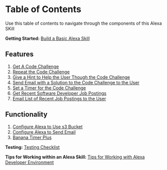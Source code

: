 # Table of Contents

Use this table of contents to navigate through the components of this Alexa SKill

**Getting Started:**
[Build a Basic Alexa Skill](./Basic-Alexa-Skill.md)

## Features

1. [Get A Code Challenge](./Feature-Get-Code-Challange.md)
2. [Repeat the Code Challenge](./Feature-Repeat-Code-Challenge.md)
3. [Give a Hint to Help the User Though the Code Challenge](./Feature-Give-Code-Challenge-Hint.md)
4. [Send Email with a Solution to the Code Challenge to the User](./Feature-Email-Code-Challenge-Solution.md)
5. [Set a Timer for the Code Challenge](./Feature-Timer.md)
6. [Get Recent Software Developer Job Postings](./Configure-API-for-Jobs.md)
7. [Email List of Recent Job Postings to the User](./Feature-Email-Jobs-Report)

## Functionality

1. [Configure Alexa to Use s3 Bucket](./Configure-Alexa-to-Use-s3-Bucket.md)
2. [Configure Alexa to Send Email](./Configure-Alexa-to-Email-User.md)
3. [Banana Timer Plus](./TimerTutorial.md)

**Testing:**
[Testing Checklist](./Testing-checklist.md)

**Tips for Working within an Alexa Skill:**
[Tips for Working with Alexa Developer Environment](./Alexa-Skill-Programming-Tips.md)
